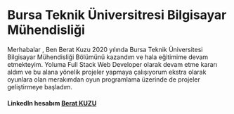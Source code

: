 # Bursa Teknik Üniversitresi Bilgisayar Mühendisliği

Merhabalar , Ben Berat Kuzu 2020 yılında Bursa Teknik Üniversitesi Bilgisayar Mühendisliği Bölümünü kazandım ve hala eğitimime devam etmekteyim.
Yoluma Full Stack Web Developer olarak devam etme kararı aldım ve bu alana yönelik projeler yapmaya çalışıyorum ekstra olarak oyunlara olan merakımdan oyun programlama üzerinde de projeler geliştirmeye başladım. 



#### LinkedIn hesabım [Berat KUZU]
[Berat KUZU]:https://www.linkedin.com/in/berat-kuzu-a57a71197/
